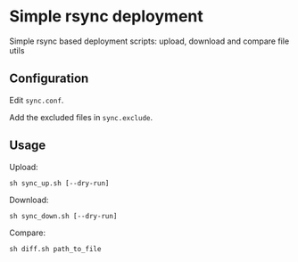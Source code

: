 # Simple rsync deployment

Simple rsync based deployment scripts: upload, download and compare file utils

## Configuration

Edit `sync.conf`.

Add the excluded files in `sync.exclude`.

## Usage

Upload:

    sh sync_up.sh [--dry-run]

Download:

    sh sync_down.sh [--dry-run]

Compare:

    sh diff.sh path_to_file

